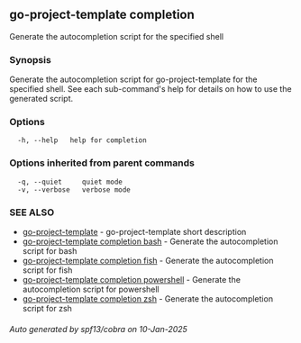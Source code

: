 ## go-project-template completion

Generate the autocompletion script for the specified shell

### Synopsis

Generate the autocompletion script for go-project-template for the specified shell.
See each sub-command's help for details on how to use the generated script.


### Options

```
  -h, --help   help for completion
```

### Options inherited from parent commands

```
  -q, --quiet     quiet mode
  -v, --verbose   verbose mode
```

### SEE ALSO

* [go-project-template](go-project-template.md)	 - go-project-template short description
* [go-project-template completion bash](go-project-template_completion_bash.md)	 - Generate the autocompletion script for bash
* [go-project-template completion fish](go-project-template_completion_fish.md)	 - Generate the autocompletion script for fish
* [go-project-template completion powershell](go-project-template_completion_powershell.md)	 - Generate the autocompletion script for powershell
* [go-project-template completion zsh](go-project-template_completion_zsh.md)	 - Generate the autocompletion script for zsh

###### Auto generated by spf13/cobra on 10-Jan-2025
